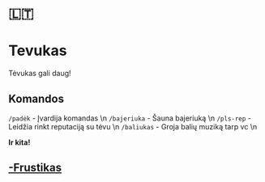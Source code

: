 # 🇱🇹

# Tevukas
Tėvukas gali daug! 

## Komandos
` /padėk ` - Įvardija komandas \n
` /bajeriuka ` - Šauna bajeriuką \n
` /pls-rep ` - Leidžia rinkt reputaciją su tėvu \n
` /baliukas ` - Groja balių muziką tarp vc \n

**Ir kita!**

## [-Frustikas](https://www.youtube.com/channel/UCSitjPoPzEkG3U0jX4WN2Ig)
